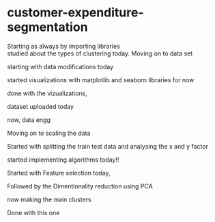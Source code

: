 # customer-expenditure-segmentation

Starting as always by importing libraries <br>
studied about the types of clustering today.
Moving on to data set 

starting with data modifications today


started visualizations with matplotlib and seaborn libraries for now

done with the vizualizations, 


dataset uploaded today

now, data engg

Moving on to scaling the data


Started with splitting the train test data and analysing the x and y factor


started implementing algorithms today!!


Started with Feature selection today, 

Followed by the Dimentionality reduction using PCA

now making the main clusters

Done with this one

